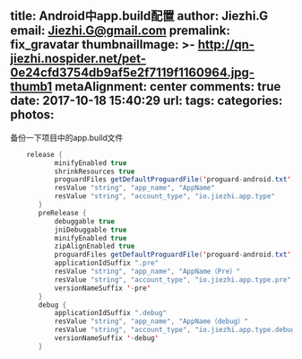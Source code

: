 title: Android中app.build配置
author: Jiezhi.G
email: Jiezhi.G@gmail.com
premalink: fix_gravatar
thumbnailImage: >-
  http://qn-jiezhi.nospider.net/pet-0e24cfd3754db9af5e2f7119f1160964.jpg-thumb1
metaAlignment: center
comments: true
date: 2017-10-18 15:40:29
url:
tags:
categories:
photos:
---
备份一下项目中的app.build文件
<!--more-->
```java
    release {
           minifyEnabled true
           shrinkResources true
           proguardFiles getDefaultProguardFile('proguard-android.txt'), 'proguard-rules.pro'
           resValue "string", "app_name", "AppName"
           resValue "string", "account_type", "io.jiezhi.app.type"
       }
       preRelease {
           debuggable true
           jniDebuggable true
           minifyEnabled true
           zipAlignEnabled true
           proguardFiles getDefaultProguardFile('proguard-android.txt'), 'proguard-rules.pro'
           applicationIdSuffix ".pre"
           resValue "string", "app_name", "AppName（Pre）"
           resValue "string", "account_type", "io.jiezhi.app.type.pre"
           versionNameSuffix '-pre'
       }
       debug {
           applicationIdSuffix ".debug"
           resValue "string", "app_name", "AppName（debug）"
           resValue "string", "account_type", "io.jiezhi.app.type.debug"
           versionNameSuffix '-debug'
       }
```
